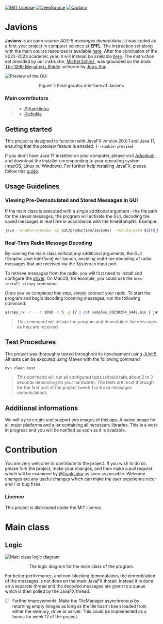 [![MIT License](https://img.shields.io/badge/License-MIT-green.svg)](https://choosealicense.com/licenses/mit/)
[![DeepSource](https://deepsource.io/gh/franklintra/Javions.svg/?label=resolved+issues&show_trend=false&token=CmvAJnWex2qCynvmZiepgXiK)](https://deepsource.io/gh/franklintra/Javions/?ref=repository-badge)
[![Qodana](https://github.com/franklintra/Javions/actions/workflows/Qodana_quality_tests.yml/badge.svg)](https://github.com/franklintra/Javions/actions/workflows/Qodana_quality_tests.yml)

# Javions

**Javions** is an open-source _ADS-B messages demodulator_. It was coded as a first-year project in computer science at **EPFL**. The instruction set along with the main course resources is available [here](https://cs108.epfl.ch). After the conclusion of the 2022-2023 academic year, it will instead be available [here](https://cs108.epfl.ch/archive/23).
The instruction set provided by our instructor, [Michel Schinz](https://people.epfl.ch/michel.schinz), was grounded on the book [The 1090 Megahertz Riddle](https://mode-s.org/decode) authored by [Junzi Sun](https://junzis.com/).

![Preview of the GUI](https://cs108.epfl.ch/p/i/javions-final;64.png)
<center>Figure 1: Final graphic interface of Javions</center>

### Main contributors
>- [@franklintra](https://www.github.com/franklintra)
>- [@chukla](https://www.github.com/chukla)


## Getting started
This project is designed to function with JavaFX version 20.0.1 and Java 17, ensuring that the preview feature is enabled. (`--enable-preview`)

If you don't have Java 17 installed on your computer, please visit [Adoptium](https://adoptium.net/), and download the installer corresponding to your operating system (macOS, Linux ou Windows).
For further help installing JavaFX, please follow this [guide](https://cs108.epfl.ch/g/openjfx.html). 

## Usage Guidelines
### Viewing Pre-Demodulated and Stored Messages in GUI
If the main class is executed with a single additional argument - the file path for the saved messages, the program will activate the GUI, decoding the saved messages in real time in accordance with the timeStampNs.
Example:
```Bash
java --enable-preview -cp out/production/Javions/ --module-path ${JFX_PATH?} --add-modules javafx.controls ch.epfl.javions.gui.Main resources/messages_20230318_0915.bin
```


### Real-Time Radio Message Decoding

By running the main class without any additional arguments, the GUI (Graphic User Interface) will launch, enabling real-time decoding of radio messages that are received via the System.In input port. 

To retrieve messages from the radio, you will first need to install and configure the [driver](https://github.com/airspy/airspyone_host). On MacOS, for example, you could use the `brew install airspy` command. 

Once you've completed this step, simply connect your radio. To start the program and begin decoding incoming messages, run the following command:

```Bash
airspy_rx -r - -f 1090 -t 5 -g 17 | cat samples_20230304_1442.bin | java --enable-preview -cp out/production/Javions/ --module-path ${JFX_PATH?} --add-modules javafx.controls ch.epfl.javions.gui.Main
```

>This command will initiate the program and demodulate the messages as they are received.

## Test Procedures
The project was thoroughly tested throughout its development using [JUnit5](https://junit.org). All tests can be executed using Maven with the following command:
```Bash
mvn clean test
```
> This command will run all configured tests (should take about 2 to 3 seconds depending on your hardware). The tests are most thorough for the first part of the project (week 1 to 6 aka messages demodulation).

## Additional informations
We will try to create and support two images of this app. A native image for all major platforms and a jar containing all necessary libraries. This is a work in progress and you will be notified as soon as it is available.


# Contribution

You are very welcome to contribute to the project. If you wish to do so, please fork the project, make your changes, and then make a pull request which will be examined by [@franklintra](https://www.github.com/franklintra) as soon as possible.
Welcome changes are any useful changes which can make the user experience nicer and / or bug fixes.

### Licence
This project is distributed under the MIT licence.


# Main class
## Logic
![Main class logic diagram](https://showme.redstarplugin.com/s/ejxsYwHw)
<center>The logic diagram for the main class of the program. </center>

For better performance, and non-blocking demodulation, the demodulation of the messages is not done on the main JavaFX thread. Instead it is done on a separate thread and the decoded messages are given to a queue which is then polled by the JavaFX thread.
- [ ] Further improvements: Make the TileManager asynchronous by returning empty Images as long as the tile hasn't been loaded from either the memory, drive or server. This could be implemented as a bonus for week 12 of the project. 

